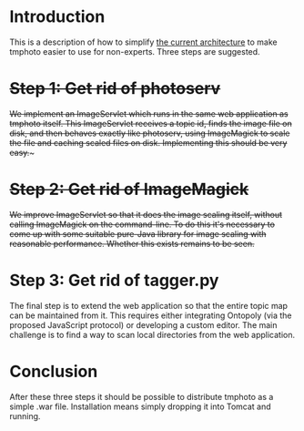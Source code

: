 # Introduction #

This is a description of how to simplify [the current architecture](Architecture.md) to make tmphoto easier to use for non-experts. Three steps are suggested.

# ~~Step 1: Get rid of photoserv~~ #

~~We implement an ImageServlet which runs in the same web application as tmphoto itself. This ImageServlet receives a topic id, finds the image file on disk, and then behaves exactly like photoserv, using ImageMagick to scale the file and caching scaled files on disk. Implementing this should be very easy.~~~

# ~~Step 2: Get rid of ImageMagick~~ #

~~We improve ImageServlet so that it does the image scaling itself, without calling ImageMagick on the command-line. To do this it's necessary to come up with some suitable pure-Java library for image scaling with reasonable performance. Whether this exists remains to be seen.~~

# Step 3: Get rid of tagger.py #

The final step is to extend the web application so that the entire topic map can be maintained from it. This requires either integrating Ontopoly (via the proposed JavaScript protocol) or developing a custom editor. The main challenge is to find a way to scan local directories from the web application.

# Conclusion #

After these three steps it should be possible to distribute tmphoto as a simple .war file. Installation means simply dropping it into Tomcat and running.